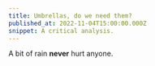 ```yaml
---
title: Umbrellas, do we need them?
published_at: 2022-11-04T15:00:00.000Z
snippet: A critical analysis.
---
```


A bit of rain **never** hurt anyone.
